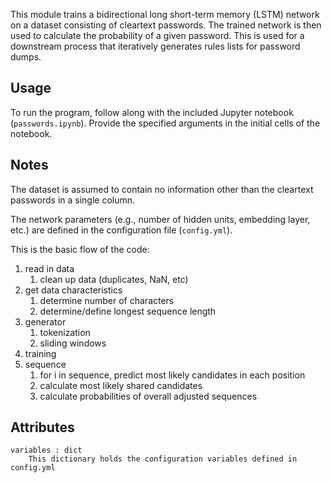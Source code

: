 This module trains a bidirectional long short-term memory (LSTM) 
network on a dataset consisting of cleartext passwords.
The trained network is then used to calculate the probability of a given password. 
This is used for a downstream process that iteratively generates rules lists for password dumps.

Usage
-----
To run the program, follow along with the included Jupyter notebook (`passwords.ipynb`). 
Provide the specified arguments in the initial cells of the notebook.


Notes
-----
The dataset is assumed to contain no information other than the 
cleartext passwords in a single column.

The network parameters (e.g., number of hidden units, embedding
layer, etc.) are defined in the configuration file (`config.yml`).

This is the basic flow of the code:

1) read in data
    1) clean up data (duplicates, NaN, etc)
2) get data characteristics
    1) determine number of characters
    2) determine/define longest sequence length
3) generator
    1) tokenization
    2) sliding windows
4) training
5) sequence
    1) for i in sequence, predict most likely candidates in each position
    2) calculate most likely shared candidates
    3) calculate probabilities of overall adjusted sequences

Attributes
----------

    variables : dict
        This dictionary holds the configuration variables defined in config.yml
    
